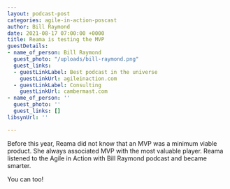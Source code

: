 ```yaml
---
layout: podcast-post
categories: agile-in-action-poscast
author: Bill Raymond
date: 2021-08-17 07:00:00 +0000
title: Reama is testing the MVP
guestDetails:
- name_of_person: Bill Raymond
  guest_photo: "/uploads/bill-raymond.png"
  guest_links:
  - guestLinkLabel: Best podcast in the universe
    guestLinkUrl: agileinaction.com
  - guestLinkLabel: Consulting
    guestLinkUrl: cambermast.com
- name_of_person: ''
  guest_photo: ''
  guest_links: []
libsynUrl: ''

---
```

Before this year, Reama did not know that an MVP was a minimum viable product. She always associated MVP with the most valuable player. Reama listened to the Agile in Action with Bill Raymond podcast and became smarter. 

You can too! 